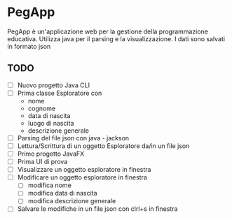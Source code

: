 # PegApp
PegApp è un'applicazione web per la gestione della programmazione educativa. Utilizza java per il parsing e la visualizzazione. I dati sono salvati in formato json

## TODO
- [ ] Nuovo progetto Java CLI
- [ ] Prima classe Esploratore con
  - nome 
  - cognome
  - data di nascita
  - luogo di nascita
  - descrizione generale
- [ ] Parsing del file json con java - jackson
- [ ] Lettura/Scrittura di un oggetto Esploratore da/in un file json
- [ ] Primo progetto JavaFX
- [ ] Prima UI di prova
- [ ] Visualizzare un oggetto esploratore in finestra
- [ ] Modificare un oggetto esploratore in finestra
  - [ ] modifica nome
  - [ ] modifica data di nascita 
  - [ ] modifica descrizione generale
- [ ] Salvare le modifiche in un file json con clrl+s in finestra